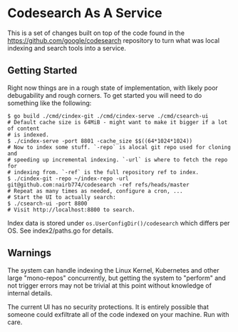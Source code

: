 # Codesearch As A Service

This is a set of changes built on top of the code found in the
https://github.com/google/codesearch repository to turn what was local indexing
and search tools into a service.

## Getting Started

Right now things are in a rough state of implementation, with likely poor
debugability and rough corners. To get started you will need to do something
like the following:

```shell
$ go build ./cmd/cindex-git ./cmd/cindex-serve ./cmd/csearch-ui
# Default cache size is 64MiB - might want to make it bigger if a lot of content
# is indexed.
$ ./cindex-serve -port 8801 -cache_size $$((64*1024*1024))
# Now to index some stuff. `-repo` is alocal git repo used for cloning and
# speeding up incremental indexing. `-url` is where to fetch the repo for
# indexing from. `-ref` is the full repository ref to index.
$ ./cindex-git -repo ~/index-repo -url git@github.com:nairb774/codesearch -ref refs/heads/master
# Repeat as many times as needed, configure a cron, ...
# Start the UI to actually search:
$ ./csearch-ui -port 8800
# Visit http://localhost:8800 to search.
```

Index data is stored under `os.UserConfigDir()/codesearch` which differs per OS.
See index2/paths.go for details.

## Warnings

The system can handle indexing the Linux Kernel, Kubernetes and other large
"mono-repos" concurrently, but getting the system to "perform" and not trigger
errors may not be trivial at this point without knowledge of internal details.

The current UI has no security protections. It is entirely possible that someone
could exfiltrate all of the code indexed on your machine. Run with care.
